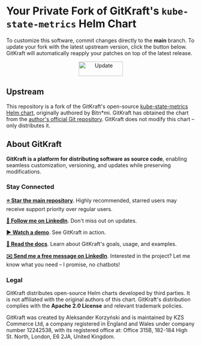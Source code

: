 <!--
  SPDX-License-Identifier: Apache-2.0

  GitKraft: source code distribution and customization
  Copyright 2025 GitKraft Authors

  Licensed under the Apache License, Version 2.0 (the "License");
  you may not use this file except in compliance with the License.
  You may obtain a copy of the License at

      http://www.apache.org/licenses/LICENSE-2.0

  Unless required by applicable law or agreed to in writing, software
  distributed under the License is distributed on an "AS IS" BASIS,
  WITHOUT WARRANTIES OR CONDITIONS OF ANY KIND, either express or implied.
  See the License for the specific language governing permissions and
  limitations under the License.
-->

# Your Private Fork of GitKraft's `kube-state-metrics` Helm Chart

To customize this software, commit changes directly to the **main** branch.
To update your fork with the latest upstream version, click the button below.
GitKraft will automatically reapply your patches on top of the latest release.

<p align="center">
    <a href="../../actions/workflows/gitkraft-update.yaml">
        <img alt="Update" src="https://github.com/user-attachments/assets/b0ce291f-dbb0-42d2-ad6a-b26eba756566" width="118" height="39"/>
    </a>
</p>

## Upstream

This repository is a fork of the GitKraft's open-source
[kube-state-metrics Helm chart](https://github.com/gitkraft/kube-state-metrics.btnmi-chart.v0),
originally authored by Bitn\*mi. GitKraft has obtained the chart from the [author's official
Git repository](https://github.com/bitnami/charts). GitKraft does not modify this chart –
only distributes it.

## About GitKraft

**GitKraft is a platform for distributing software as source code**,
enabling seamless customization, versioning, and updates while preserving modifications.

### Stay Connected

**[⭐ Star the main repository](https://github.com/gitkraft/gitkraft)**.
Highly recommended, starred users may receive support priority over regular users.

**[📲 Follow me on LinkedIn](https://www.linkedin.com/in/akorzy)**.
Don't miss out on updates.

**[▶️ Watch a demo](https://www.youtube.com/watch?v=G8VT_YaDY5U)**.
See GitKraft in action.

**[📄 Read the docs](https://github.com/gitkraft/gitkraft?tab=readme-ov-file#-welcome-to-gitkraft)**.
Learn about GitKraft's goals, usage, and examples.

**[✉️ Send me a free message on LinkedIn](https://www.linkedin.com/in/akorzy)**.
Interested in the project? Let me know what you need – I promise, no chatbots!

### Legal

GitKraft distributes open-source Helm charts developed by third parties.
It is not affiliated with the original authors of this chart.
GitKraft's distribution complies with the **Apache 2.0 License** and relevant trademark policies.

GitKraft was created by Aleksander Korzyński and is maintained by KZS Commerce Ltd,
a company registered in England and Wales under company number 12242538,
with its registered office at:
Office 315B, 182-184 High St. North, London, E6 2JA, United Kingdom.
